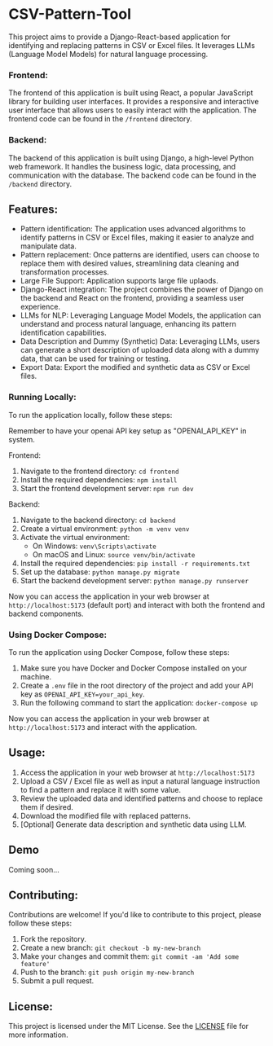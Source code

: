 # CSV-Pattern-Tool
This project aims to provide a Django-React-based application for identifying and replacing patterns in CSV or Excel files. It leverages LLMs (Language Model Models) for natural language processing.

### Frontend:
The frontend of this application is built using React, a popular JavaScript library for building user interfaces. It provides a responsive and interactive user interface that allows users to easily interact with the application. The frontend code can be found in the `/frontend` directory.

### Backend:
The backend of this application is built using Django, a high-level Python web framework. It handles the business logic, data processing, and communication with the database. The backend code can be found in the `/backend` directory.

## Features:
- Pattern identification: The application uses advanced algorithms to identify patterns in CSV or Excel files, making it easier to analyze and manipulate data.
- Pattern replacement: Once patterns are identified, users can choose to replace them with desired values, streamlining data cleaning and transformation processes.
- Large File Support: Application supports large file uplaods. 
- Django-React integration: The project combines the power of Django on the backend and React on the frontend, providing a seamless user experience.
- LLMs for NLP: Leveraging Language Model Models, the application can understand and process natural language, enhancing its pattern identification capabilities.
- Data Description and Dummy (Synthetic) Data: Leveraging LLMs, users can generate a short description of uploaded data along with a dummy data, that can be used for training or testing.
- Export Data: Export the modified and synthetic data as CSV or Excel files.


### Running Locally:

To run the application locally, follow these steps:

Remember to have your openai API key setup as "OPENAI_API_KEY" in system.

Frontend:
1. Navigate to the frontend directory: `cd frontend`
2. Install the required dependencies: `npm install`
3. Start the frontend development server: `npm run dev`

Backend:
1. Navigate to the backend directory: `cd backend`
2. Create a virtual environment: `python -m venv venv`
3. Activate the virtual environment:
    - On Windows: `venv\Scripts\activate`
    - On macOS and Linux: `source venv/bin/activate`
4. Install the required dependencies: `pip install -r requirements.txt`
5. Set up the database: `python manage.py migrate`
6. Start the backend development server: `python manage.py runserver`

Now you can access the application in your web browser at `http://localhost:5173` (default port) and interact with both the frontend and backend components.

### Using Docker Compose:

To run the application using Docker Compose, follow these steps:

1. Make sure you have Docker and Docker Compose installed on your machine.
2. Create a `.env` file in the root directory of the project and add your API key as `OPENAI_API_KEY=your_api_key`.
3. Run the following command to start the application: `docker-compose up`

Now you can access the application in your web browser at `http://localhost:5173` and interact with the application.

## Usage:
1. Access the application in your web browser at `http://localhost:5173`
2. Upload a CSV / Excel file as well as input a natural language instruction to find a pattern and replace it with some value.
3. Review the uploaded data and identified patterns and choose to replace them if desired.
4. Download the modified file with replaced patterns.
5. [Optional] Generate data description and synthetic data using LLM.

## Demo

Coming soon...

## Contributing:
Contributions are welcome! If you'd like to contribute to this project, please follow these steps:
1. Fork the repository.
2. Create a new branch: `git checkout -b my-new-branch`
3. Make your changes and commit them: `git commit -am 'Add some feature'`
4. Push to the branch: `git push origin my-new-branch`
5. Submit a pull request.

## License:
This project is licensed under the MIT License. See the [LICENSE](LICENSE) file for more information.